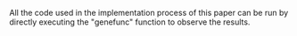 All the code used in the implementation process of this paper can be run by directly executing the "genefunc" function to observe the results.
